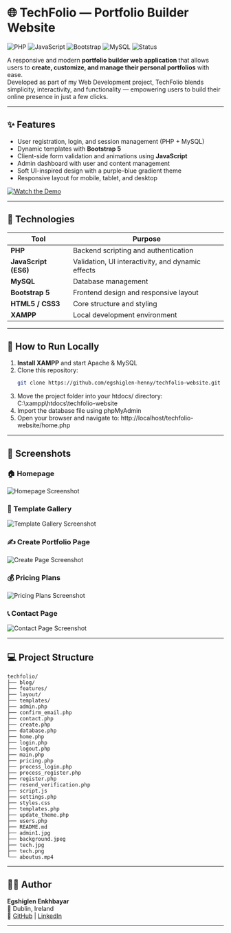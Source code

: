 # 🌐 TechFolio — Portfolio Builder Website
![PHP](https://img.shields.io/badge/PHP-8-blue)
![JavaScript](https://img.shields.io/badge/JavaScript-ES6-yellow)
![Bootstrap](https://img.shields.io/badge/Bootstrap-5-purple)
![MySQL](https://img.shields.io/badge/MySQL-Database-green)
![Status](https://img.shields.io/badge/Status-Complete-brightgreen)

A responsive and modern **portfolio builder web application** that allows users to **create, customize, and manage their personal portfolios** with ease.  
Developed as part of my Web Development project, TechFolio blends simplicity, interactivity, and functionality — empowering users to build their online presence in just a few clicks.

---

## ✨ Features
- User registration, login, and session management (PHP + MySQL)
- Dynamic templates with **Bootstrap 5**
- Client-side form validation and animations using **JavaScript**
- Admin dashboard with user and content management
- Soft UI-inspired design with a purple–blue gradient theme
- Responsive layout for mobile, tablet, and desktop
  
[![Watch the Demo](https://img.shields.io/badge/🎥_Watch_Demo-Drive-blue?style=for-the-badge&logo=google-drive)](https://drive.google.com/file/d/1kqSSC4sZumSeO_iM9dlEhZljMQhxNTbv/view)

---

## 🧩 Technologies
| Tool | Purpose |
|------|----------|
| **PHP** | Backend scripting and authentication |
| **JavaScript (ES6)** | Validation, UI interactivity, and dynamic effects |
| **MySQL** | Database management |
| **Bootstrap 5** | Frontend design and responsive layout |
| **HTML5 / CSS3** | Core structure and styling |
| **XAMPP** | Local development environment |

---

## 🚀 How to Run Locally

1. **Install XAMPP** and start Apache & MySQL  
2. Clone this repository:
   ```bash
   git clone https://github.com/egshiglen-henny/techfolio-website.git
   ```
3. Move the project folder into your htdocs/ directory:
   C:\xampp\htdocs\techfolio-website
4. Import the database file using phpMyAdmin
5. Open your browser and navigate to:
   http://localhost/techfolio-website/home.php

---
## 📸 Screenshots

### 🏠 Homepage  
![Homepage Screenshot](./docs/screenshot-home-page.png)

### 🎨 Template Gallery  
![Template Gallery Screenshot](./docs/screenshot-template-page.png)

### ✍️ Create Portfolio Page  
![Create Page Screenshot](./docs/screenshot-create-page.png)

### 💰 Pricing Plans  
![Pricing Plans Screenshot](./docs/screenshot-pricing-plans.png)

### 📞 Contact Page  
![Contact Page Screenshot](./docs/screenshot-contact-page.png)

---

## 💻 Project Structure
  ```
  techfolio/
  ├── blog/
  ├── features/
  ├── layout/
  ├── templates/
  ├── admin.php
  ├── confirm_email.php
  ├── contact.php
  ├── create.php
  ├── database.php
  ├── home.php
  ├── login.php
  ├── logout.php
  ├── main.php
  ├── pricing.php
  ├── process_login.php
  ├── process_register.php
  ├── register.php
  ├── resend_verification.php
  ├── script.js
  ├── settings.php
  ├── styles.css
  ├── templates.php
  ├── update_theme.php
  ├── users.php
  ├── README.md
  ├── admin1.jpg
  ├── background.jpeg
  ├── tech.jpg
  ├── tech.png
  └── aboutus.mp4
  ```

---

## 👩‍💻 Author
**Egshiglen Enkhbayar**  
📍 Dublin, Ireland  
🔗 [GitHub](https://github.com/egshiglen-henny) | [LinkedIn](https://linkedin.com/in/egshiglene)

---

